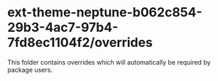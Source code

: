 # ext-theme-neptune-b062c854-29b3-4ac7-97b4-7fd8ec1104f2/overrides

This folder contains overrides which will automatically be required by package users.
